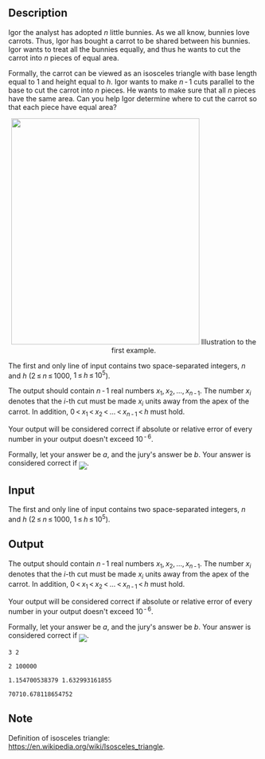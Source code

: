 ## Description

<div><p>Igor the analyst has adopted <span class="tex-span"><i>n</i></span> little bunnies. As we all know, bunnies love carrots. Thus, Igor has bought a carrot to be shared between his bunnies. Igor wants to treat all the bunnies equally, and thus he wants to cut the carrot into <span class="tex-span"><i>n</i></span> pieces of equal area. </p><p>Formally, the carrot can be viewed as an isosceles triangle with base length equal to <span class="tex-span">1</span> and height equal to <span class="tex-span"><i>h</i></span>. Igor wants to make <span class="tex-span"><i>n</i> - 1</span> cuts <span class="tex-font-style-bf">parallel to the base</span> to cut the carrot into <span class="tex-span"><i>n</i></span> pieces. He wants to make sure that all <span class="tex-span"><i>n</i></span> pieces have the same area. Can you help Igor determine where to cut the carrot so that each piece have equal area?</p><center> <img class="tex-graphics" height="454px" src="file://lk7FfCeN.png" style="max-width: 100.0%;max-height: 100.0%;" width="378px"> <span class="tex-font-size-small">Illustration to the first example.</span> </center></div><div class="input-specification"><p>The first and only line of input contains two space-separated integers, <span class="tex-span"><i>n</i></span> and <span class="tex-span"><i>h</i></span> (<span class="tex-span">2 ≤ <i>n</i> ≤ 1000</span>, <span class="tex-span">1 ≤ <i>h</i> ≤ 10<sup class="upper-index">5</sup></span>).</p></div><div class="output-specification"><p>The output should contain <span class="tex-span"><i>n</i> - 1</span> real numbers <span class="tex-span"><i>x</i><sub class="lower-index">1</sub>, <i>x</i><sub class="lower-index">2</sub>, ..., <i>x</i><sub class="lower-index"><i>n</i> - 1</sub></span>. The number <span class="tex-span"><i>x</i><sub class="lower-index"><i>i</i></sub></span> denotes that the <span class="tex-span"><i>i</i></span>-th cut must be made <span class="tex-span"><i>x</i><sub class="lower-index"><i>i</i></sub></span> units away from the apex of the carrot. In addition, <span class="tex-span">0 &lt; <i>x</i><sub class="lower-index">1</sub> &lt; <i>x</i><sub class="lower-index">2</sub> &lt; ... &lt; <i>x</i><sub class="lower-index"><i>n</i> - 1</sub> &lt; <i>h</i></span> must hold. </p><p>Your output will be considered correct if absolute or relative error of every number in your output doesn't exceed <span class="tex-span">10<sup class="upper-index"> - 6</sup></span>.</p><p>Formally, let your answer be <span class="tex-span"><i>a</i></span>, and the jury's answer be <span class="tex-span"><i>b</i></span>. Your answer is considered correct if <img align="middle" class="tex-formula" src="file://UPFceGms.png" style="max-width: 100.0%;max-height: 100.0%;">.</p></div>

## Input

<p>The first and only line of input contains two space-separated integers, <span class="tex-span"><i>n</i></span> and <span class="tex-span"><i>h</i></span> (<span class="tex-span">2 ≤ <i>n</i> ≤ 1000</span>, <span class="tex-span">1 ≤ <i>h</i> ≤ 10<sup class="upper-index">5</sup></span>).</p>

## Output

<p>The output should contain <span class="tex-span"><i>n</i> - 1</span> real numbers <span class="tex-span"><i>x</i><sub class="lower-index">1</sub>, <i>x</i><sub class="lower-index">2</sub>, ..., <i>x</i><sub class="lower-index"><i>n</i> - 1</sub></span>. The number <span class="tex-span"><i>x</i><sub class="lower-index"><i>i</i></sub></span> denotes that the <span class="tex-span"><i>i</i></span>-th cut must be made <span class="tex-span"><i>x</i><sub class="lower-index"><i>i</i></sub></span> units away from the apex of the carrot. In addition, <span class="tex-span">0 &lt; <i>x</i><sub class="lower-index">1</sub> &lt; <i>x</i><sub class="lower-index">2</sub> &lt; ... &lt; <i>x</i><sub class="lower-index"><i>n</i> - 1</sub> &lt; <i>h</i></span> must hold. </p><p>Your output will be considered correct if absolute or relative error of every number in your output doesn't exceed <span class="tex-span">10<sup class="upper-index"> - 6</sup></span>.</p><p>Formally, let your answer be <span class="tex-span"><i>a</i></span>, and the jury's answer be <span class="tex-span"><i>b</i></span>. Your answer is considered correct if <img align="middle" class="tex-formula" src="file://UPFceGms.png" style="max-width: 100.0%;max-height: 100.0%;">.</p>





```input1
3 2

```




```input2
2 100000

```




```output1
1.154700538379 1.632993161855

```




```output2
70710.678118654752

```



## Note

<p>Definition of isosceles triangle: <a href="https://en.wikipedia.org/wiki/Isosceles_triangle">https://en.wikipedia.org/wiki/Isosceles_triangle</a>.</p>
